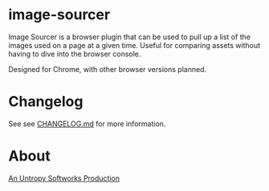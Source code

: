# image-sourcer

Image Sourcer is a browser plugin that can be used to
pull up a list of the images used on a page at a given
time. Useful for comparing assets without having to
dive into the browser console.

Designed for Chrome, with other browser versions planned.

# Changelog

See see [CHANGELOG.md](CHANGELOG.md) for more information.

# About

[An Untropy Softworks Production](http://www.untropy.net/)
